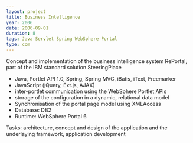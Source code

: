 ```yaml
---
layout: project
title: Business Intelligence
year: 2006
date: 2006-09-01
duration: 8
tags: Java Servlet Spring WebSphere Portal
type: com
---
```


Concept and implementation of the business intelligence system RePortal, part of the IBM standard solution SteeringPlace

- Java, Portlet API 1.0, Spring, Spring MVC, iBatis, iText, Freemarker
- JavaScript (jQuery, Ext.js, AJAX)
- inter-portlet communication using the WebSphere Portlet APIs
- storage of the configuration in a dynamic, relational data model
- Synchronisation of the portal page model using XMLAccess
- Database: DB2
- Runtime: WebSphere Portal 6

Tasks: architecture, concept and design of the application and the underlaying framework, application development
